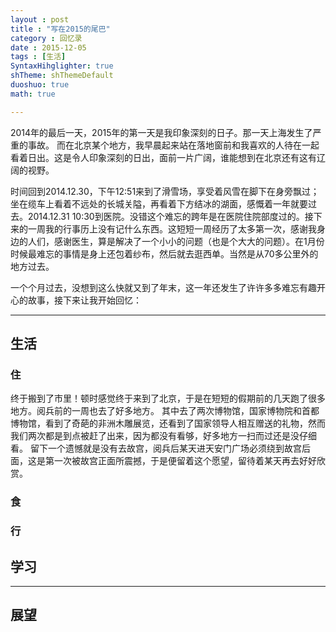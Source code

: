 ```yaml
---
layout : post
title : "写在2015的尾巴"
category : 回忆录
date : 2015-12-05
tags : [生活]
SyntaxHihglighter: true
shTheme: shThemeDefault 
duoshuo: true 
math: true

---
```


2014年的最后一天，2015年的第一天是我印象深刻的日子。那一天上海发生了严重的事故。
而在北京某个地方，我早晨起来站在落地窗前和我喜欢的人待在一起看着日出。这是令人印象深刻的日出，面前一片广阔，谁能想到在北京还有这有辽阔的视野。

时间回到2014.12.30，下午12:51来到了滑雪场，享受着风雪在脚下在身旁飘过；坐在缆车上看着不远处的长城关隘，再看着下方结冰的湖面，感慨着一年就要过去。2014.12.31 10:30到医院。没错这个难忘的跨年是在医院住院部度过的。接下来的一周我的行事历上没有记什么东西。这短短一周经历了太多第一次，感谢我身边的人们，感谢医生，算是解决了一个小小的问题（也是个大大的问题）。在1月份时候最难忘的事情是身上还包着纱布，然后就去逛西单。当然是从70多公里外的地方过去。 
 
 一个个月过去，没想到这么快就又到了年末，这一年还发生了许许多多难忘有趣开心的故事，接下来让我开始回忆：
 
---------
## 生活
### 住 ###
终于搬到了市里！顿时感觉终于来到了北京，于是在短短的假期前的几天跑了很多地方。阅兵前的一周也去了好多地方。
其中去了两次博物馆，国家博物院和首都博物馆，看到了奇葩的非洲木雕展览，还看到了国家领导人相互赠送的礼物，然而我们两次都是到点被赶了出来，因为都没有看够，好多地方一扫而过还是没仔细看。
留下一个遗憾就是没有去故宫，阅兵后某天进天安门广场必须绕到故宫后面，这是第一次被故宫正面所震撼，于是便留着这个愿望，留待着某天再去好好欣赏。

### 食 ###

 


 
### 行 ###


## 学习

---------------------

## 展望

